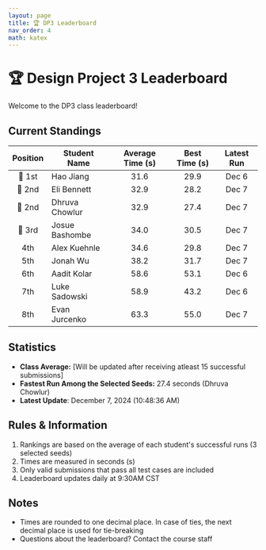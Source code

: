 ```yaml
---
layout: page
title: 🏆 DP3 Leaderboard
nav_order: 4
math: katex
---
```


# 🏆 Design Project 3 Leaderboard

Welcome to the DP3 class leaderboard!

## Current Standings

| Position | Student Name  | Average Time (s) | Best Time (s) | Latest Run |
| :------: | ------------- | :--------------: | :-----------: | :--------: |
|  🥇 1st  | Hao Jiang     |       31.6       |     29.9      |   Dec 6    |
|  🥈 2nd  | Eli Bennett   |       32.9       |     28.2      |   Dec 7    |
|  🥈 2nd  |Dhruva Chowlur |       32.9       |     27.4      |   Dec 7    |
|  🥉 3rd  |Josue Bashombe |       34.0       |     30.5      | Dec 7      |
|   4th    |  Alex Kuehnle |       34.6       |     29.8      | Dec 7      |
|   5th    |  Jonah Wu     |       38.2       |     31.7      | Dec 7      |
|   6th    |  Aadit Kolar  |       58.6       |    53.1       |   Dec 6    |
|  7th  | Luke Sadowski |       58.9       |     43.2      |   Dec 6    |
|   8th    | Evan Jurcenko |       63.3       |    55.0       | Dec 7      |

## Statistics
- **Class Average:** [Will be updated after receiving atleast 15 successful submissions]
- **Fastest Run Among the Selected Seeds:** 27.4 seconds (Dhruva Chowlur)
- **Latest Update**: December 7, 2024 (10:48:36 AM) 

## Rules & Information

1. Rankings are based on the average of each student's successful runs (3 selected seeds)
2. Times are measured in seconds (s)
3. Only valid submissions that pass all test cases are included
4. Leaderboard updates daily at 9:30AM CST

## Notes

- Times are rounded to one decimal place. In case of ties, the next decimal place is used for tie-breaking
- Questions about the leaderboard? Contact the course staff

